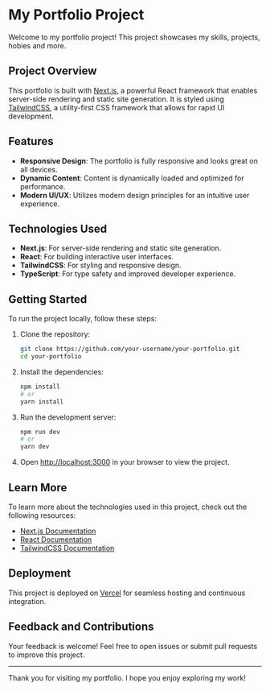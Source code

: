 # My Portfolio Project

Welcome to my portfolio project! This project showcases my skills, projects, hobies and more.

## Project Overview

This portfolio is built with [Next.js](https://nextjs.org), a powerful React framework that enables server-side rendering and static site generation. It is styled using [TailwindCSS](https://tailwindcss.com), a utility-first CSS framework that allows for rapid UI development.

## Features

- **Responsive Design**: The portfolio is fully responsive and looks great on all devices.
- **Dynamic Content**: Content is dynamically loaded and optimized for performance.
- **Modern UI/UX**: Utilizes modern design principles for an intuitive user experience.

## Technologies Used

- **Next.js**: For server-side rendering and static site generation.
- **React**: For building interactive user interfaces.
- **TailwindCSS**: For styling and responsive design.
- **TypeScript**: For type safety and improved developer experience.

## Getting Started

To run the project locally, follow these steps:

1. Clone the repository:

   ```bash
   git clone https://github.com/your-username/your-portfolio.git
   cd your-portfolio
   ```

2. Install the dependencies:

   ```bash
   npm install
   # or
   yarn install
   ```

3. Run the development server:

   ```bash
   npm run dev
   # or
   yarn dev
   ```

4. Open [http://localhost:3000](http://localhost:3000) in your browser to view the project.

## Learn More

To learn more about the technologies used in this project, check out the following resources:

- [Next.js Documentation](https://nextjs.org/docs)
- [React Documentation](https://reactjs.org/docs/getting-started.html)
- [TailwindCSS Documentation](https://tailwindcss.com/docs)

## Deployment

This project is deployed on [Vercel](https://vercel.com) for seamless hosting and continuous integration.

## Feedback and Contributions

Your feedback is welcome! Feel free to open issues or submit pull requests to improve this project.

---

Thank you for visiting my portfolio. I hope you enjoy exploring my work!
